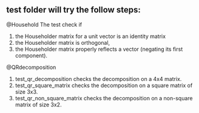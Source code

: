 

## test folder will try the follow steps:

@Household 
The test check if 
1. the Householder matrix for a unit vector is an identity matrix
2. the Householder matrix is orthogonal,
3. the Householder matrix properly reflects a vector (negating its first component).


@QRdecomposition
1. test_qr_decomposition checks the decomposition on a 4x4 matrix.
2. test_qr_square_matrix checks the decomposition on a square matrix of size 3x3.
3. test_qr_non_square_matrix checks the decomposition on a non-square matrix of size 3x2.
